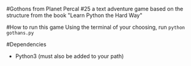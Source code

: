 #Gothons from Planet Percal #25
a text adventure game based on the structure from the book "Learn Python the Hard Way"

#How to run this game
Using the terminal of your choosing, run ```python gothans.py```


#Dependencies
* Python3 (must also be added to your path)

